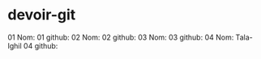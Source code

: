 # devoir-git


01 Nom:
01 github:
02 Nom:
02 github:
03 Nom:
03 github:
04 Nom: Tala-Ighil
04 github:
